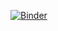[![Binder](https://mybinder.org/badge_logo.svg)](https://mybinder.org/v2/gh/jaydesl/finding_pi/HEAD)